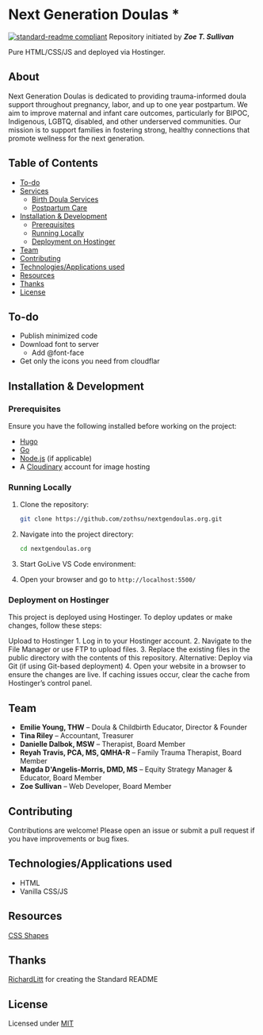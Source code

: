 # Next Generation Doulas *

[![standard-readme compliant](https://img.shields.io/badge/readme%20style-standard-brightgreen.svg?style=flat-square)](https://github.com/RichardLitt/standard-readme) Repository initiated by _**Zoe T. Sullivan**_

Pure HTML/CSS/JS and deployed via Hostinger.

## About

Next Generation Doulas is dedicated to providing trauma-informed doula support throughout pregnancy, labor, and up to one year postpartum. We aim to improve maternal and infant care outcomes, particularly for BIPOC, Indigenous, LGBTQ, disabled, and other underserved communities. Our mission is to support families in fostering strong, healthy connections that promote wellness for the next generation.

## Table of Contents

- [To-do](#to-do)
- [Services](#services)
  - [Birth Doula Services](#birth-doula-services)
  - [Postpartum Care](#postpartum-care)
- [Installation & Development](#installation--development)
  - [Prerequisites](#prerequisites)
  - [Running Locally](#running-locally)
  - [Deployment on Hostinger](#deployment-on-hostinger)
- [Team](#team)
- [Contributing](#contributing)
- [Technologies/Applications used](#technologiesapplications-used)
- [Resources](#resources)
- [Thanks](#thanks)
- [License](#license)

## To-do

- Publish minimized code
- Download font to server
  - Add @font-face
- Get only the icons you need from cloudflar

## Installation & Development

### Prerequisites

Ensure you have the following installed before working on the project:

- [Hugo](https://gohugo.io/getting-started/installing/)
- [Go](https://go.dev/doc/install)
- [Node.js](https://nodejs.org/) (if applicable)
- A [Cloudinary](https://cloudinary.com/) account for image hosting

### Running Locally

1. Clone the repository:

   ```sh
   git clone https://github.com/zothsu/nextgendoulas.org.git
   ```

2. Navigate into the project directory:

   ```sh
   cd nextgendoulas.org
   ```

3. Start GoLive VS Code environment:
4. Open your browser and go to `http://localhost:5500/`

### Deployment on Hostinger

This project is deployed using Hostinger. To deploy updates or make changes, follow these steps:

Upload to Hostinger
    1. Log in to your Hostinger account.
    2. Navigate to the File Manager or use FTP to upload files.
    3. Replace the existing files in the public directory with the contents of this repository.
        Alternative: Deploy via Git (if using Git-based deployment)
    4. Open your website in a browser to ensure the changes are live.
        If caching issues occur, clear the cache from Hostinger’s control panel.

## Team

- **Emilie Young, THW** – Doula & Childbirth Educator, Director & Founder
- **Tina Riley** – Accountant, Treasurer
- **Danielle Dalbok, MSW** – Therapist, Board Member
- **Reyah Travis, PCA, MS, QMHA-R** – Family Trauma Therapist, Board Member
- **Magda D'Angelis-Morris, DMD, MS** – Equity Strategy Manager & Educator, Board Member
- **Zoe Sullivan** – Web Developer, Board Member

## Contributing

Contributions are welcome! Please open an issue or submit a pull request if you have improvements or bug fixes.

## Technologies/Applications used

- HTML
- Vanilla CSS/JS

## Resources

[CSS Shapes](https://css-tricks.com/the-shapes-of-css/)

## Thanks

[RichardLitt](https://github.com/RichardLitt) for creating the Standard README

## License

Licensed under [MIT](LICENSE)
